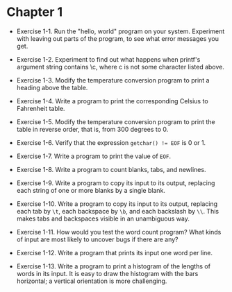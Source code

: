 # Chapter 1
-   Exercise 1-1. Run the "hello, world" program on your system. Experiment with
    leaving out parts of the program, to see what error messages you get.

-   Exercise 1-2. Experiment to find out what happens when printf's argument
    string contains \c, where c is not some character listed above.

-   Exercise 1-3. Modify the temperature conversion program to print a heading
    above the table.

-   Exercise 1-4. Write a program to print the corresponding Celsius to
    Fahrenheit table.

-   Exercise 1-5. Modify the temperature conversion program to print the table
    in reverse order, that is, from 300 degrees to 0.

-   Exercise 1-6. Verify that the expression `getchar() != EOF` is 0 or 1.

-   Exercise 1-7. Write a program to print the value of `EOF`.

-   Exercise 1-8. Write a program to count blanks, tabs, and newlines.

-   Exercise 1-9. Write a program to copy its input to its output, replacing
    each string of one or more blanks by a single blank.

-   Exercise 1-10. Write a program to copy its input to its output, replacing
    each tab by `\t`, each backspace by `\b`, and each backslash by `\\`. This
    makes tabs and backspaces visible in an unambiguous way.

-   Exercise 1-11. How would you test the word count program? What kinds of
    input are most likely to uncover bugs if there are any?

-   Exercise 1-12. Write a program that prints its input one word per line.

-   Exercise 1-13. Write a program to print a histogram of the lengths of words
    in its input. It is easy to draw the histogram with the bars horizontal;
    a vertical orientation is more challenging.
